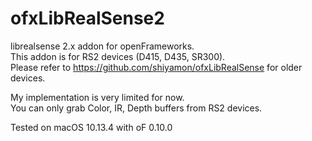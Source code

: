 # ofxLibRealSense2
librealsense 2.x addon for openFrameworks.  
This addon is for RS2 devices (D415, D435, SR300).  
Please refer to https://github.com/shiyamon/ofxLibRealSense for older devices.  

My implementation is very limited for now.  
You can only grab Color, IR, Depth buffers from RS2 devices.  
  
Tested on macOS 10.13.4 with oF 0.10.0
